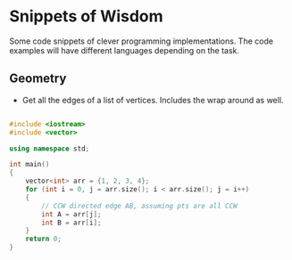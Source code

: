 # Snippets of Wisdom
Some code snippets of clever programming implementations. The code examples will have different languages depending on the task.

## Geometry
* Get all the edges of a list of vertices. Includes the wrap around as well. 
```cpp

#include <iostream>
#include <vector>

using namespace std;

int main()
{
    vector<int> arr = {1, 2, 3, 4};
    for (int i = 0, j = arr.size(); i < arr.size(); j = i++)
    {
        // CCW directed edge AB, assuming pts are all CCW
        int A = arr[j];
        int B = arr[i];
    }
    return 0;
}

```